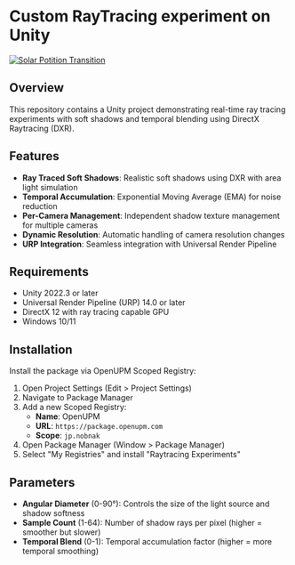 # Custom RayTracing experiment on Unity

[![Solar Potition Transition](http://img.youtube.com/vi/gkjsNE3j6_Y/hqdefault.jpg)](https://youtube.com/shorts/gkjsNE3j6_Y)

## Overview

This repository contains a Unity project demonstrating real-time ray tracing experiments with soft shadows and temporal blending using DirectX Raytracing (DXR).

## Features

- **Ray Traced Soft Shadows**: Realistic soft shadows using DXR with area light simulation
- **Temporal Accumulation**: Exponential Moving Average (EMA) for noise reduction
- **Per-Camera Management**: Independent shadow texture management for multiple cameras
- **Dynamic Resolution**: Automatic handling of camera resolution changes
- **URP Integration**: Seamless integration with Universal Render Pipeline

## Requirements

- Unity 2022.3 or later
- Universal Render Pipeline (URP) 14.0 or later
- DirectX 12 with ray tracing capable GPU
- Windows 10/11

## Installation

Install the package via OpenUPM Scoped Registry:

1. Open Project Settings (Edit > Project Settings)
2. Navigate to Package Manager
3. Add a new Scoped Registry:
   - **Name**: OpenUPM
   - **URL**: `https://package.openupm.com`
   - **Scope**: `jp.nobnak`
4. Open Package Manager (Window > Package Manager)
5. Select "My Registries" and install "Raytracing Experiments"

## Parameters

- **Angular Diameter** (0-90°): Controls the size of the light source and shadow softness
- **Sample Count** (1-64): Number of shadow rays per pixel (higher = smoother but slower)
- **Temporal Blend** (0-1): Temporal accumulation factor (higher = more temporal smoothing)